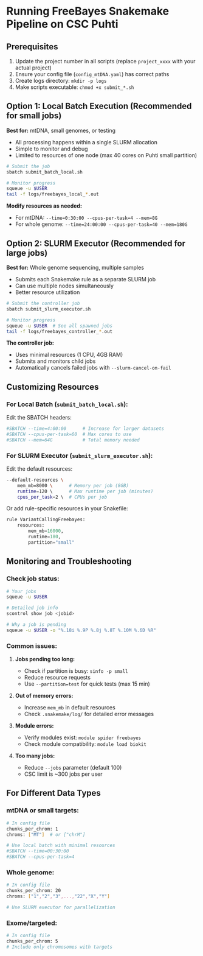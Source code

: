 # Running FreeBayes Snakemake Pipeline on CSC Puhti

## Prerequisites

1. Update the project number in all scripts (replace `project_xxxx` with your actual project)
2. Ensure your config file (`config_mtDNA.yaml`) has correct paths
3. Create logs directory: `mkdir -p logs`
4. Make scripts executable: `chmod +x submit_*.sh`

## Option 1: Local Batch Execution (Recommended for small jobs)

**Best for:** mtDNA, small genomes, or testing
- All processing happens within a single SLURM allocation
- Simple to monitor and debug
- Limited to resources of one node (max 40 cores on Puhti small partition)

```bash
# Submit the job
sbatch submit_batch_local.sh

# Monitor progress
squeue -u $USER
tail -f logs/freebayes_local_*.out
```

**Modify resources as needed:**
- For mtDNA: `--time=0:30:00 --cpus-per-task=4 --mem=8G`
- For whole genome: `--time=24:00:00 --cpus-per-task=40 --mem=180G`

## Option 2: SLURM Executor (Recommended for large jobs)

**Best for:** Whole genome sequencing, multiple samples
- Submits each Snakemake rule as a separate SLURM job
- Can use multiple nodes simultaneously
- Better resource utilization

```bash
# Submit the controller job
sbatch submit_slurm_executor.sh

# Monitor progress
squeue -u $USER  # See all spawned jobs
tail -f logs/freebayes_controller_*.out
```

**The controller job:**
- Uses minimal resources (1 CPU, 4GB RAM)
- Submits and monitors child jobs
- Automatically cancels failed jobs with `--slurm-cancel-on-fail`

## Customizing Resources

### For Local Batch (`submit_batch_local.sh`):
Edit the SBATCH headers:
```bash
#SBATCH --time=4:00:00      # Increase for larger datasets
#SBATCH --cpus-per-task=60  # Max cores to use
#SBATCH --mem=64G           # Total memory needed
```

### For SLURM Executor (`submit_slurm_executor.sh`):
Edit the default resources:
```bash
--default-resources \
    mem_mb=8000 \      # Memory per job (8GB)
    runtime=120 \      # Max runtime per job (minutes)
    cpus_per_task=2 \  # CPUs per job
```

Or add rule-specific resources in your Snakefile:
```python
rule VariantCallingFreebayes:
    resources:
        mem_mb=16000,
        runtime=180,
        partition="small"
```

## Monitoring and Troubleshooting

### Check job status:
```bash
# Your jobs
squeue -u $USER

# Detailed job info
scontrol show job <jobid>

# Why a job is pending
squeue -u $USER -o "%.18i %.9P %.8j %.8T %.10M %.6D %R"
```

### Common issues:

1. **Jobs pending too long:**
   - Check if partition is busy: `sinfo -p small`
   - Reduce resource requests
   - Use `--partition=test` for quick tests (max 15 min)

2. **Out of memory errors:**
   - Increase `mem_mb` in default resources
   - Check `.snakemake/log/` for detailed error messages

3. **Module errors:**
   - Verify modules exist: `module spider freebayes`
   - Check module compatibility: `module load biokit`

4. **Too many jobs:**
   - Reduce `--jobs` parameter (default 100)
   - CSC limit is ~300 jobs per user

## For Different Data Types

### mtDNA or small targets:
```bash
# In config file
chunks_per_chrom: 1
chroms: ["MT"]  # or ["chrM"]

# Use local batch with minimal resources
#SBATCH --time=00:30:00
#SBATCH --cpus-per-task=4
```

### Whole genome:
```bash
# In config file  
chunks_per_chrom: 20
chroms: ["1","2","3",...,"22","X","Y"]

# Use SLURM executor for parallelization
```

### Exome/targeted:
```bash
# In config file
chunks_per_chrom: 5
# Include only chromosomes with targets
```